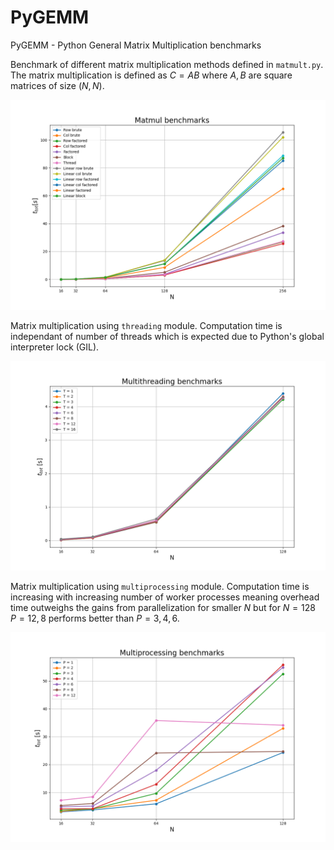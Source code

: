 # PyGEMM
PyGEMM - Python General Matrix Multiplication benchmarks

Benchmark of different matrix multiplication methods defined in <code>matmult.py</code>. The matrix multiplication is defined as $C = AB$ where $A,B$ are square matrices of size $(N,N)$.

![image1](matmul_bench.png)

Matrix multiplication using <code>threading</code> module. Computation time is independant of number of threads which is expected due to Python's global interpreter lock (GIL).

![image2](threading_bench.png)

Matrix multiplication using <code>multiprocessing</code> module. Computation time is increasing with increasing number of worker processes meaning overhead time outweighs the gains from parallelization for smaller $N$ but for $N=128$ $P=12,8$ performs better than $P = 3,4,6$.

![image3](multiprocess_bench.png)
